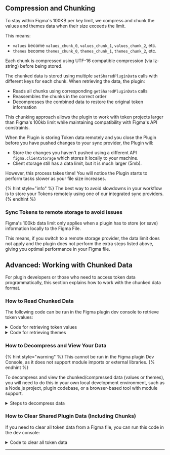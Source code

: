 
## Compression and Chunking

To stay within Figma's 100KB per key limit, we compress and chunk the values and themes data when their size exceeds the limit.

This means:
* `values` become `values_chunk_0`, `values_chunk_1`, `values_chunk_2`, etc.
* `themes` become `themes_chunk_0`, `themes_chunk_1`, `themes_chunk_2`, etc.

Each chunk is compressed using UTF-16 compatible compression (via lz-string) before being stored.

The chunked data is stored using multiple `setSharedPluginData` calls with different keys for each chunk. When retrieving the data, the plugin:
* Reads all chunks using corresponding `getSharedPluginData` calls
* Reassembles the chunks in the correct order
* Decompresses the combined data to restore the original token information

This chunking approach allows the plugin to work with token projects larger than Figma's 100kb limit while maintaining compatibility with Figma's API constraints.

When the Plugin is storing Token data remotely and you close the Plugin before you have pushed changes to your sync provider, the Plugin will:

* Store the changes you haven't pushed using a different API `figma.clientStorage` which stores it locally to your machine.&#x20;
* Client storage still has a data limit, but it is much larger (5mb).&#x20;

</details>

However, this process takes time! You will notice the Plugin starts to perform tasks slower as your file size increases.&#x20;

{% hint style="info" %}
The best way to avoid slowdowns in your workflow is to store your Tokens remotely using one of our integrated sync providers.
{% endhint %}



### Sync Tokens to remote storage to avoid issues&#x20;

Figma's 100kb data limit only applies when a plugin has to store (or save) information locally to the Figma File.&#x20;

This means, if you switch to a remote storage provider, the data limit does not apply and the plugin does not perform the extra steps listed above, giving you optimal performance in your Figma file.&#x20;


## Advanced: Working with Chunked Data

For plugin developers or those who need to access token data programmatically, this section explains how to work with the chunked data format.

### How to Read Chunked Data

The following code can be run in the Figma plugin dev console to retrieve token values:

<details>
<summary>Code for retrieving token values</summary>

```javascript
// For token values
let compressedValues = '';

const metaRaw = figma.root.getSharedPluginData("tokens", "values_meta");

try {
  const meta = JSON.parse(metaRaw || '{}');

  if (meta.type === 'chunked' && typeof meta.count === 'number') {
    const chunks = [];

    for (let i = 0; i < meta.count; i++) {
      const chunk = figma.root.getSharedPluginData("tokens", `values_chunk_${i}`);
      chunks.push(chunk);
    }

    compressedValues = chunks.join('');
  } else {
    // Default fallback if type is 'single' or meta is missing
    compressedValues = figma.root.getSharedPluginData("tokens", "values");
  }
} catch (e) {
  console.warn('Failed to parse values_meta:', e);
  compressedValues = figma.root.getSharedPluginData("tokens", "values");
}

```

</details>

<details>
<summary>Code for retrieving themes</summary>

```javascript
// For themes
let compressedThemes = '';

const metaRaw = figma.root.getSharedPluginData("tokens", "themes_meta");

try {
  const meta = JSON.parse(metaRaw || '{}');

  if (meta.type === 'chunked' && typeof meta.count === 'number') {
    const chunks = [];

    for (let i = 0; i < meta.count; i++) {
      const chunk = figma.root.getSharedPluginData("tokens", `themes_chunk_${i}`);
      chunks.push(chunk);
    }

    compressedThemes = chunks.join('');
  } else {
    // Default fallback if type is 'single' or meta is missing
    compressedThemes = figma.root.getSharedPluginData("tokens", "themes");
  }
} catch (e) {
  console.warn('Failed to parse themes_meta:', e);
  compressedThemes = figma.root.getSharedPluginData("tokens", "themes");
}

```

</details>

### How to Decompress and View Your Data

{% hint style="warning" %}
This cannot be run in the Figma plugin Dev Console, as it does not support module imports or external libraries.
{% endhint %}

To decompress and view the chunked/compressed data (values or themes), you will need to do this in your own local development environment, such as a Node.js project, plugin codebase, or a browser-based tool with module support.

<details>
<summary>Steps to decompress data</summary>

1. Install lz-string:
```bash
npm install lz-string
```

2. Use the following code to decompress:
```javascript
import { decompressFromUTF16 } from "lz-string";

const jsonString = decompressFromUTF16(compressedValues); // or compressedThemes
const tokens = JSON.parse(jsonString);
console.log(tokens);
```

</details>

### How to Clear Shared Plugin Data (Including Chunks)

If you need to clear all token data from a Figma file, you can run this code in the dev console:

<details>
<summary>Code to clear all token data</summary>

```javascript
const keys = figma.root.getSharedPluginDataKeys("tokens");
const keysToDelete = keys.filter(k => 
  k === "values" || 
  k === "themes" || 
  k.startsWith("values_") || 
  k.startsWith("themes_")
);

keysToDelete.forEach(key => {
  figma.root.setSharedPluginData("tokens", key, "");
});

console.log(`Cleared ${keysToDelete.length} token data keys`);
```

</details>



***
